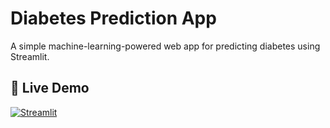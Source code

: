# Diabetes Prediction App  
A simple machine-learning-powered web app for predicting diabetes using Streamlit.  

## 🚀 Live Demo  
[![Streamlit]([https://static.streamlit.io/badges/streamlit_badge_black_white.svg)](https://your-streamlit-app-url.streamlit.app](https://diabeteseprediction-vhnwdgs6f8u3w3td2phdfp.streamlit.app/))
